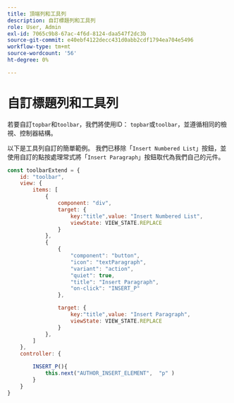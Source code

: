 ```yaml
---
title: 頂端列和工具列
description: 自訂標題列和工具列
role: User, Admin
exl-id: 7065c9b8-67ac-4f6d-8124-daa547f2dc3b
source-git-commit: e40ebf4122decc431d0abb2cdf1794ea704e5496
workflow-type: tm+mt
source-wordcount: '56'
ht-degree: 0%

---
```


# 自訂標題列和工具列

若要自訂`topbar`和`toolbar`，我們將使用ID： `topbar`或`toolbar`，並遵循相同的檢視、控制器結構。

以下是工具列自訂的簡單範例。 我們已移除「`Insert Numbered List`」按鈕，並使用自訂的點按處理常式將「`Insert Paragraph`」按鈕取代為我們自己的元件。

```js title = toolbar_customisation.js
const toolbarExtend = {
    id: "toolbar",
    view: {
        items: [
            {
                component: "div",
                target: {
                    key:"title",value: "Insert Numbered List",                    
                    viewState: VIEW_STATE.REPLACE
                }
            },
            {
                {
                    "component": "button",
                    "icon": "textParagraph",
                    "variant": "action",
                    "quiet": true,
                    "title": "Insert Paragraph",
                    "on-click": "INSERT_P"
                },

                target: {
                    key:"title",value: "Insert Paragraph",                    
                    viewState: VIEW_STATE.REPLACE
                }
            },
        ]
    },
    controller: {

        INSERT_P(){
            this.next("AUTHOR_INSERT_ELEMENT",  "p" )
        }
    }
}
```
